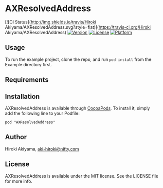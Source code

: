 # AXResolvedAddress

[![CI Status](http://img.shields.io/travis/Hiroki Akiyama/AXResolvedAddress.svg?style=flat)](https://travis-ci.org/Hiroki Akiyama/AXResolvedAddress)
[![Version](https://img.shields.io/cocoapods/v/AXResolvedAddress.svg?style=flat)](http://cocoadocs.org/docsets/AXResolvedAddress)
[![License](https://img.shields.io/cocoapods/l/AXResolvedAddress.svg?style=flat)](http://cocoadocs.org/docsets/AXResolvedAddress)
[![Platform](https://img.shields.io/cocoapods/p/AXResolvedAddress.svg?style=flat)](http://cocoadocs.org/docsets/AXResolvedAddress)

## Usage

To run the example project, clone the repo, and run `pod install` from the Example directory first.

## Requirements

## Installation

AXResolvedAddress is available through [CocoaPods](http://cocoapods.org). To install
it, simply add the following line to your Podfile:

    pod "AXResolvedAddress"

## Author

Hiroki Akiyama, aki-hiroki@nifty.com

## License

AXResolvedAddress is available under the MIT license. See the LICENSE file for more info.

